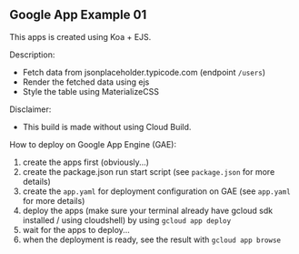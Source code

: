 ## Google App Example 01
This apps is created using Koa + EJS.

Description:
- Fetch data from jsonplaceholder.typicode.com (endpoint `/users`)
- Render the fetched data using ejs
- Style the table using MaterializeCSS

Disclaimer:
- This build is made without using Cloud Build.

How to deploy on Google App Engine (GAE):
1. create the apps first (obviously...)
2. create the package.json run start script (see `package.json` for more details)
3. create the `app.yaml` for deployment configuration on GAE (see `app.yaml` for more details)
4. deploy the apps (make sure your terminal already have gcloud sdk installed / using cloudshell)
   by using `gcloud app deploy`
5. wait for the apps to deploy...
6. when the deployment is ready, see the result with `gcloud app browse`